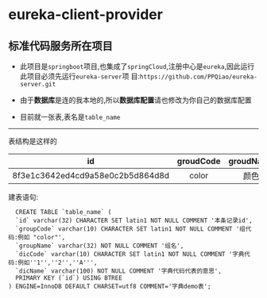 # eureka-client-provider
**标准代码服务所在项目**
-----
- 此项目是`springboot`项目,也集成了`springCloud`,注册中心是`eureka`,因此运行此项目必须先运行`eureka-server`项 目:`https://github.com/PPQiao/eureka-server.git`
  
- 由于**数据库**是连的我本地的,所以**数据库配置**请也修改为你自己的数据库配置
- 目前就一张表,表名是`table_name`
-----
表结构是这样的

id|groudCode|groudName|dicCode|dicName
:-:|:-:|:-:|:-:|:-:
8f3e1c3642ed4cd9a58e0c2b5d864d8d|color|颜色|0|<font color=#FF0000 >红色</font>|

建表语句:
```
  CREATE TABLE `table_name` (
  `id` varchar(32) CHARACTER SET latin1 NOT NULL COMMENT '本条记录id',
  `groupCode` varchar(10) CHARACTER SET latin1 NOT NULL COMMENT '组代码:例如 "color"',
  `groupName` varchar(32) NOT NULL COMMENT '组名',
  `dicCode` varchar(10) CHARACTER SET latin1 NOT NULL COMMENT '字典代码:例如''1'',''2'',''A''',
  `dicName` varchar(100) NOT NULL COMMENT '字典代码代表的意思',
  PRIMARY KEY (`id`) USING BTREE
) ENGINE=InnoDB DEFAULT CHARSET=utf8 COMMENT='字典demo表';
```
